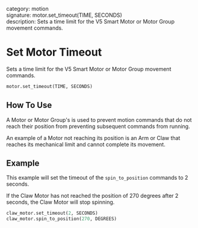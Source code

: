 category: motion  
signature: motor.set_timeout(TIME, SECONDS)  
description: Sets a time limit for the V5 Smart Motor or Motor Group movement commands.

# Set Motor Timeout

Sets a time limit for the V5 Smart Motor or Motor Group movement commands.

```python 
motor.set_timeout(TIME, SECONDS)
```

## How To Use

A Motor or Motor Group's is used to prevent motion commands that do not reach their position from preventing subsequent commands from running. 

An example of a Motor not reaching its position is an Arm or Claw that reaches its mechanical limit and cannot complete its movement.

## Example

This example will set the timeout of the `spin_to_position` commands to 2 seconds.

If the Claw Motor has not reached the position of 270 degrees after 2 seconds, the Claw Motor will stop spinning.

```python
claw_motor.set_timeout(2, SECONDS)
claw_motor.spin_to_position(270, DEGREES)
```

<advanced>
</advanced>
